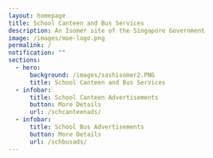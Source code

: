 ```yaml
---
layout: homepage
title: School Canteen and Bus Services
description: An Isomer site of the Singapore Government
image: /images/moe-logo.png
permalink: /
notification: ""
sections:
  - hero:
      background: /images/sashisomer2.PNG
      title: School Canteen and Bus Services
  - infobar:
      title: School Canteen Advertisements
      button: More Details
      url: /schcanteenads/
  - infobar:
      title: School Bus Advertisements
      button: More Details
      url: /schbusads/
---
```

